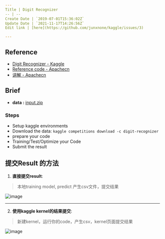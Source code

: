 ```yaml
---
Title | Digit Recognizer
-- | --
Create Date | `2019-07-01T15:36:02Z`
Update Date | `2021-11-17T14:26:56Z`
Edit link | [here](https://github.com/junxnone/kaggle/issues/3)

---
```

## Reference

- [Digit Recognizer - Kaggle](https://www.kaggle.com/c/digit-recognizer/overview)
- [Reference code - Apachecn](https://github.com/apachecn/kaggle/tree/master/src/python/getting-started/digit-recognizer)
- [讲解 - Apachecn](https://github.com/apachecn/kaggle/tree/master/competitions/getting-started/digit-recognizer)

## Brief
- **data :** [input.zip](https://github.com/junxnone/Kaggle/files/3800104/input.zip)

### Steps
- Setup kaggle environments
- Download the data: `kaggle competitions download -c digit-recognizer`
- prepare your code
- Training/Test/Optimize your Code
- Submit the result

## 提交Result 的方法

1. **直接提交result**: 
> 本地training model, predict 产生csv文件，提交结果

![image](https://user-images.githubusercontent.com/2216970/61186204-2efa3c00-a695-11e9-8bf3-bf1279de7815.png)

---

2. **使用kaggle kernel的结果提交**: 
> 新建kernel，运行你的code，产生csv，kernel页面提交结果

![image](https://user-images.githubusercontent.com/2216970/61186234-7b457c00-a695-11e9-85cf-7008a1ac272d.png)

